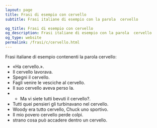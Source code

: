 ```yaml
---
layout: page
title: Frasi di esempio con cervello 
subtitle: Frasi italiane di esempio con la parola  cervello

og_title: Frasi di esempio con cervello 
og_description: Frasi italiane di esempio con la parola  cervello
og_type: website
permalink: /frasi/c/cervello.html
---
```


Frasi italiane di esempio contenenti la parola cervello:


- «Ha cervello.».
- Il cervello lavorava.
- Spegni il cervello.
- Fagli venire le vesciche al cervello.
- Il suo cervello aveva perso la.
- - Ma vi siete tutti bevuti il cervello?.
- Tutti quei pensieri gli turbinavano nel cervello.
- Woody era tutto cervello, Chuck uno sportivo.
- Il mio povero cervello perde colpi.
- strano cosa può accadere dentro un cervello.
